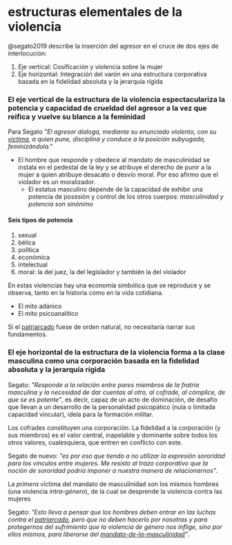 # estructuras elementales de la violencia

@segato2019 describe la inserción del agresor en el cruce de dos ejes de interlocución:

1. Eje vertical: Cosificación y violencia sobre la mujer
1. Eje horizontal: Integración del varón en una estructura corporativa basada en la fidelidad absoluta y la jerarquía rígida

### El eje vertical de la estructura de la violencia espectaculariza la potencia y capacidad de crueldad del agresor a la vez que reifica y vuelve su blanco a la feminidad

Para Segato *"El agresor dialoga, mediante su enunciado violento, con su [victima](victima.md), a quien pune, disciplina y conduce a la posición subyugada, feminizándola."*

* El hombre que responde y obedece al mandato de masculinidad se instala en el pedestal de la ley y se atribuye el derecho de punir a la mujer a quien atribuye desacato o desvío moral. Por eso afirmo que el violador es un moralizador.
  * El estatus masculino depende de la capacidad de exhibir una potencia de posesión y control de los otros cuerpos: *masculinidad y potencia son sinónimo*

#### Seis tipos de potencia

1. sexual
1. bélica
1. política
1. económica
1. intelectual
1. moral: la del juez, la del legislador y también la del violador

En estas violencias hay una economía simbólica que se reproduce y se observa, tanto en la historia como en la vida cotidiana.

* El mito adánico
* El mito psicoanalítico

Si el [patriarcado](patriarcado.md) fuese de orden natural, no necesitaría narrar sus fundamentos.

### El eje horizontal de la estructura de la violencia forma a la clase masculina como una corporación basada en la fidelidad absoluta y la jerarquía rígida

Segato: *"Responde a la relación entre pares miembros de la fratria masculina y la necesidad de dar cuentas al otro, al cofrade, al cómplice, de que se es potente"*, es decir, capaz de un acto de dominación, de desafío que llevan a un desarrollo de la personalidad psicopático (nula o limitada capacidad vincular), idela para la formación militar.

Los cofrades constituyen una corporación. La fidelidad a la corporación (y sus miembros) es el valor central, inapelable y dominante sobre todos los otros valores, cualesquiera, que entren en conflicto con este.

Segato de nuevo: *"es por eso que tiendo a no utilizar la expresión sororidad para los vínculos entre mujeres. Me resisto al trazo corporativo que la noción de sororidad podría imponer a nuestra manera de relacionarnos"*.

La *primera* víctima del mandato de masculinidad son los mismos hombres (una violencia *intra-género*), de la cual se desprende la violencia contra las mujeres

Segato: *"Esto lleva a pensar que los hombres deben entrar en las luchas contra el [patriarcado](patriarcado.md), pero que no deben hacerlo por nosotras y para protegernos del sufrimiento que la violencia de género nos inflige, sino por ellos mismos, para liberarse del [mandato-de-la-masculinidad](mandato-de-la-masculinidad.md)"*.
